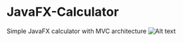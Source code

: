 # JavaFX-Calculator
Simple JavaFX calculator with MVC architecture
![Alt text](/relative/path/to/img.jpg?raw=true "Optional Title")
